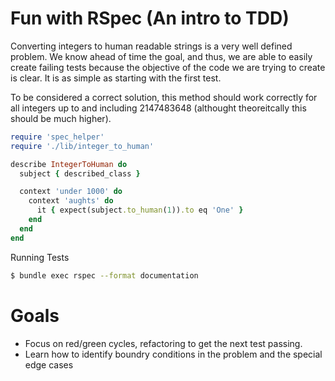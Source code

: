 # Fun with RSpec (An intro to TDD)

Converting integers to human readable strings is a very well defined problem. We know ahead of time the goal, and thus, we are able to easily create failing tests because the objective of the code we are trying to create is clear. It is as simple as starting with the first test.

To be considered a correct solution, this method should work correctly for all integers up to and including 2147483648 (althought theoreitcally this should be much higher).

```ruby
require 'spec_helper'
require './lib/integer_to_human'

describe IntegerToHuman do
  subject { described_class }

  context 'under 1000' do
    context 'aughts' do
      it { expect(subject.to_human(1)).to eq 'One' }
    end
  end
end
```


Running Tests
```bash
$ bundle exec rspec --format documentation
```

# Goals

- Focus on red/green cycles, refactoring to get the next test passing.
- Learn how to identify boundry conditions in the problem and the special edge cases
